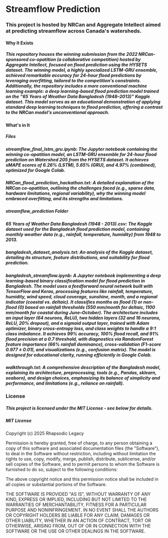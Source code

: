 # Streamflow Prediction
### This project is hosted by NRCan and Aggregate Intellect aimed at predicting streamflow across Canada's watersheds. 

#### Why It Exists
##### This repository houses the winning submission from the 2022 NRCan-sponsored co-opatition (a collaborative competition) hosted by Aggregate Intellect, focused on flood prediction using the HYSETS dataset. The winning model, a highly specialized LSTM-GRU ensemble, achieved remarkable accuracy for 24-hour flood predictions by leveraging overfitting, tailored to the competition's constraints. Additionally, the repository includes a more conventional machine learning example: a deep learning-based flood prediction model trained on the “65 Years of Weather Data Bangladesh (1948–2013)” Kaggle dataset. This model serves as an educational demonstration of applying standard deep learning techniques to flood prediction, offering a contrast to the NRCan model's unconventional approach.

     
#### What's in It     
   
        
##### Files       
        
  
##### streamflow_final_lstm_gru.ipynb: The Jupyter notebook containing the winning co-opatition model, an LSTM-GRU ensemble for 24-hour flood prediction on Watershed 205 from the HYSETS dataset. It achieves sMAPE scores of 6.26% (LSTM), 5.65% (GRU), and 4.97% (combined), optimized for Google Colab.
  
##### NRCan_flood_prediction_hackathon.txt: A detailed explanation of the NRCan co-opatition, outlining the challenges faced (e.g., sparse data, hardware limitations, regional variability), why the winning model embraced overfitting, and its strengths and limitations.

##### streamflow_prediction Folder  


##### 65 Years of Weather Data Bangladesh (1948 - 2013).csv: The Kaggle dataset used for the Bangladesh flood prediction model, containing monthly weather data (e.g., rainfall, temperature, humidity) from 1948 to 2013.

##### bangladesh_dataset_analysis.txt: An analysis of the Kaggle dataset, detailing its structure, feature distributions, and suitability for flood prediction.

##### bangladesh_streamflow.ipynb: A Jupyter notebook implementing a deep learning-based binary classification model for flood prediction in Bangladesh. The model uses a feedforward neural network built with TensorFlow and Keras, processing features like rainfall, temperature, humidity, wind speed, cloud coverage, sunshine, month, and a regional indicator (coastal vs. deltaic). It classifies months as flood (1) or non-flood (0) based on rainfall thresholds (550 mm/month for deltaic, 1100 mm/month for coastal during June–October). The architecture includes an input layer (64 neurons, ReLU), two hidden layers (32 and 16 neurons, ReLU, 20% dropout), and a sigmoid output layer, trained with Adam optimizer, binary cross-entropy loss, and class weights to handle a 9:1 class imbalance. It achieves 99% accuracy, 100% flood recall, and 91% flood precision at a 0.7 threshold, with diagnostics via RandomForest feature importance (66% rainfall dominance), cross-validation (F1-score 0.977 ± 0.01), and visualizations (e.g., confusion matrix). The model is designed for educational clarity, running efficiently in Google Colab.

##### walkthrough.txt: A comprehensive description of the Bangladesh model, explaining its architecture, preprocessing, tools (e.g., Pandas, sklearn, seaborn), and design choices, emphasizing its balance of simplicity and performance, and limitations (e.g., reliance on rainfall).

### License


##### This project is licensed under the MIT License - see below for details.
##### MIT License

Copyright (c) 2025 Rhapsodic Legacy 

Permission is hereby granted, free of charge, to any person obtaining a copy
of this software and associated documentation files (the "Software"), to deal
in the Software without restriction, including without limitation the rights
to use, copy, modify, merge, publish, distribute, sublicense, and/or sell
copies of the Software, and to permit persons to whom the Software is
furnished to do so, subject to the following conditions:

The above copyright notice and this permission notice shall be included in all
copies or substantial portions of the Software.

THE SOFTWARE IS PROVIDED "AS IS", WITHOUT WARRANTY OF ANY KIND, EXPRESS OR
IMPLIED, INCLUDING BUT NOT LIMITED TO THE WARRANTIES OF MERCHANTABILITY,
FITNESS FOR A PARTICULAR PURPOSE AND NONINFRINGEMENT. IN NO EVENT SHALL THE
AUTHORS OR COPYRIGHT HOLDERS BE LIABLE FOR ANY CLAIM, DAMAGES OR OTHER
LIABILITY, WHETHER IN AN ACTION OF CONTRACT, TORT OR OTHERWISE, ARISING FROM,
OUT OF OR IN CONNECTION WITH THE SOFTWARE OR THE USE OR OTHER DEALINGS IN THE
SOFTWARE.

